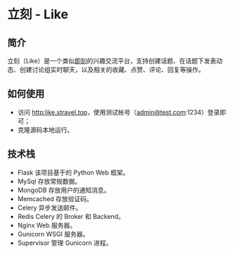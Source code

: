 # 立刻 - Like

## 简介

立刻（Like）是一个类似[即刻](https://www.ruguoapp.com/)的兴趣交流平台，支持创建话题、在话题下发表动态、创建讨论组实时聊天，以及相关的收藏、点赞、评论、回复等操作。

## 如何使用

- 访问 [http:like.stravel.top](http://like.stravel.top)，使用测试帐号（admin@test.com:1234）登录即可；
- 克隆源码本地运行。

## 技术栈

- Flask
    该项目基于的 Python Web 框架。
- MySql
    存放常规数据。
- MongoDB
    存放用户的通知消息。
- Memcached
    存放验证码。
- Celery
    异步发送邮件。
- Redis
    Celery 的 Broker 和 Backend。
- Nginx
    Web 服务器。
- Gunicorn
    WSGI 服务器。
- Supervisor
    管理 Gunicorn 进程。

